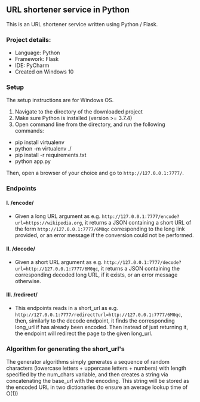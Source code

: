 ## URL shortener service in Python

This is an URL shortener service written using Python / Flask.

### Project details:

- Language: Python
- Framework: Flask
- IDE: PyCharm
- Created on Windows 10


### Setup

The setup instructions are for Windows OS.

1. Navigate to the directory of the downloaded project
2. Make sure Python is installed (version >= 3.7.4)
3. Open command line from the directory, and run the following commands:
- pip install virtualenv
- python -m virtualenv ./
- pip install -r requirements.txt
- python app.py

Then, open a browser of your choice and go to `http://127.0.0.1:7777/`.



### Endpoints

#### I. /encode/ ####

- Given a long URL argument as e.g. `http://127.0.0.1:7777/encode?url=https://wikipedia.org`, it returns a JSON containing a short URL of the form `http://127.0.0.1:7777/6M0qc` corresponding to the long link provided, or an error message if the conversion could not be performed.


#### II. /decode/ ####

- Given a short URL argument as e.g. `http://127.0.0.1:7777/decode?url=http://127.0.0.1:7777/6M0qc`, it returns a JSON containing the corresponding decoded long URL, if it exists, or an error message otherwise.


#### III. /redirect/ #####

- This endpoints reads in a short_url as e.g. `http://127.0.0.1:7777/redirect?url=http://127.0.0.1:7777/6M0qc`, then, similarly to the decode endpoint, it finds the corresponding long_url if has already been encoded. Then instead of just returning it, the endpoint will redirect the page to the given long_url.



### Algorithm for generating the short_url's

The generator algorithms simply generates a sequence of random characters (lowercase letters + uppercase letters + numbers) with length specified by the num_chars variable, and then creates a string via concatenating the base_url with the encoding. This string will be stored as the encoded URL in two dictionaries (to ensure an average lookup time of O(1))
